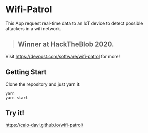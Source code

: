 # Wifi-Patrol

This App request real-time data to an IoT device to detect possible attackers in a wifi network.

> ## **Winner at HackTheBlob 2020.**

Visit https://devpost.com/software/wifi-patrol for more!


## Getting Start

Clone the repository and just yarn it:

```
yarn 
yarn start
```

## Try it!

https://caio-davi.github.io/wifi-patrol/

